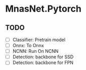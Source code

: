 # MnasNet.Pytorch

## TODO

* [ ] Classifier: Pretrain model
* [ ] Onnx: To Onnx
* [ ] NCNN: Run On NCNN
* [ ] Detection: backbone for SSD
* [ ] Detection: backbone for FPN
